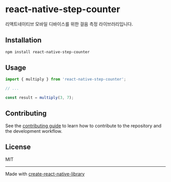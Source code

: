 # react-native-step-counter

리액트네이티브 모바일 디바이스를 위한 걸음 측정 라이브러리입니다.

## Installation

```sh
npm install react-native-step-counter
```

## Usage

```js
import { multiply } from 'react-native-step-counter';

// ...

const result = multiply(3, 7);
```

## Contributing

See the [contributing guide](CONTRIBUTING.md) to learn how to contribute to the repository and the development workflow.

## License

MIT

---

Made with [create-react-native-library](https://github.com/callstack/react-native-builder-bob)

